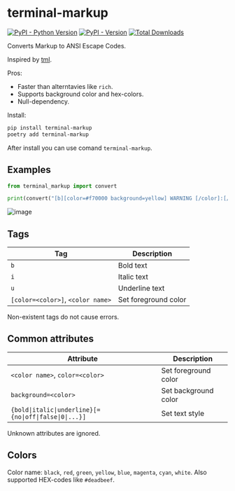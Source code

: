 # terminal-markup

[![PyPI - Python Version](https://img.shields.io/pypi/pyversions/terml)]() [![PyPI - Version](https://img.shields.io/pypi/v/terml)]() [![Total Downloads](https://static.pepy.tech/badge/terminal-markup)]()

Converts Markup to ANSI Escape Codes.

Inspired by [tml](https://github.com/liamg/tml).

Pros:

* Faster than alterntavies like `rich`.
* Supports background color and hex-colors.
* Null-dependency.

Install:

```bash
pip install terminal-markup
poetry add terminal-markup
```

After install you can use comand `terminal-markup`.

## Examples

```python
from terminal_markup import convert

print(convert("[b][color=#f70000 background=yellow] WARNING [/color]:[/b] [magenta]Life leads to [i blue underline]Death[/i].[/magenta]"))
```

![image](https://github.com/s3rgeym/terminal-markup/assets/12753171/b3681eff-dff3-4964-a6fe-0329a4829156)

## Tags

| Tag | Description |
| --- | --- |
| `b` | Bold text |
| `i` | Italic text |
| `u` | Underline text |
| `[color=<color>]`, `<color name>` | Set foreground color |

Non-existent tags do not cause errors.

## Common attributes

| Attribute | Description |
| -- | -- |
| `<color name>`, `color=<color>` | Set foreground color |
| `background=<color>` | Set background color |
| `{bold\|italic\|underline}[={no\|off\|false\|0\|...}]` | Set text style |

Unknown attributes are ignored.

## Colors

Color name: `black`, `red`, `green`, `yellow`, `blue`, `magenta`, `cyan`, `white`. Also supported HEX-codes like `#deadbeef`.
